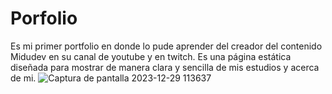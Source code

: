 # Porfolio
Es mi primer portfolio en donde lo pude aprender del creador del contenido Midudev en su canal de youtube y en twitch. Es una página estática diseñada para mostrar de manera clara y sencilla de mis estudios y acerca de mi.
![Captura de pantalla 2023-12-29 113637](https://github.com/julioenriqee/Portfolio-Astro/assets/124218570/1d4e82b5-0a2e-4ff1-b341-51f311b98d1c)
